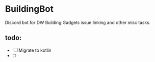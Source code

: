 # BuildingBot
Discord bot for DW Building Gadgets issue linking and other misc tasks.

## todo: 
- [ ] Migrate to kotlin
- [ ] 
